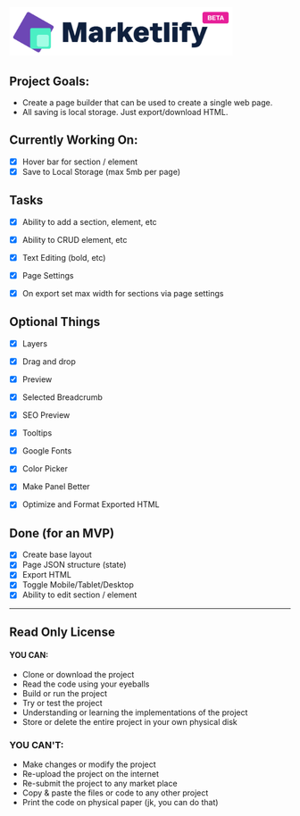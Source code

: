 <img src="/public/images/logo.png" width="400" />

## Project Goals:

- Create a page builder that can be used to create a single web page.
- All saving is local storage. Just export/download HTML.

## Currently Working On:

- [x] Hover bar for section / element
- [x] Save to Local Storage (max 5mb per page)

## Tasks

- [x] Ability to add a section, element, etc
- [x] Ability to CRUD element, etc
- [x] Text Editing (bold, etc)
- [x] Page Settings
- [x] On export set max width for sections via page settings


## Optional Things

- [x] Layers
- [x] Drag and drop 
- [x] Preview
- [x] Selected Breadcrumb
- [x] SEO Preview
- [x] Tooltips
- [x] Google Fonts
- [x] Color Picker
- [x] Make Panel Better
- [x] Optimize and Format Exported HTML


## Done (for an MVP)

- [x] Create base layout
- [x] Page JSON structure (state)
- [x] Export HTML
- [x] Toggle Mobile/Tablet/Desktop
- [x] Ability to edit section / element

---

## Read Only License

#### YOU CAN:
- Clone or download the project
- Read the code using your eyeballs
- Build or run the project
- Try or test the project
- Understanding or learning the implementations of the project
- Store or delete the entire project in your own physical disk

### YOU CAN'T:
- Make changes or modify the project
- Re-upload the project on the internet
- Re-submit the project to any market place
- Copy & paste the files or code to any other project
- Print the code on physical paper (jk, you can do that)